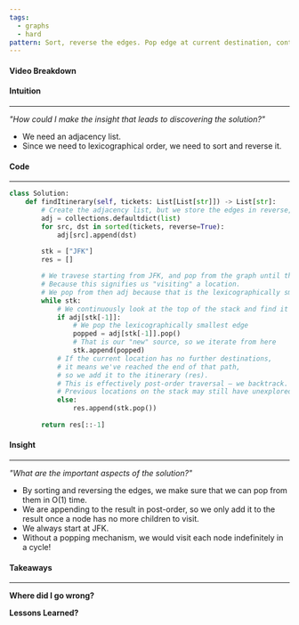 ```yaml
---
tags:
  - graphs
  - hard
pattern: Sort, reverse the edges. Pop edge at current destination, continue til graph is empty
---
```

#### Video Breakdown


#### Intuition
---
_"How could I make the insight that leads to discovering the solution?"_
- We need an adjacency list.
- Since we need to lexicographical order, we need to sort and reverse it.

#### Code
---

```python
class Solution:
    def findItinerary(self, tickets: List[List[str]]) -> List[str]:
        # Create the adjacency list, but we store the edges in reverse, so we can pop them easily
        adj = collections.defaultdict(list)
        for src, dst in sorted(tickets, reverse=True):
            adj[src].append(dst)
        
        stk = ["JFK"]
        res = []

        # We travese starting from JFK, and pop from the graph until the whole graph is empty
        # Because this signifies us "visiting" a location.
        # We pop from then adj because that is the lexicographically smallest one (at the end).
        while stk:
            # We continuously look at the top of the stack and find it's edges
            if adj[stk[-1]]:
                # We pop the lexicographically smallest edge
                popped = adj[stk[-1]].pop()
                # That is our "new" source, so we iterate from here
                stk.append(popped)
            # If the current location has no further destinations,
            # it means we've reached the end of that path,
            # so we add it to the itinerary (res).
            # This is effectively post-order traversal — we backtrack.
            # Previous locations on the stack may still have unexplored destinations.
            else:
                res.append(stk.pop())
        
        return res[::-1]
```

#### Insight  
---
_"What are the important aspects of the solution?"_
- By sorting and reversing the edges, we make sure that we can pop from them in O(1) time.
- We are appending to the result in post-order, so we only add it to the result once a node has no more children to visit.
- We always start at JFK.
- Without a popping mechanism, we would visit each node indefinitely in a cycle!

#### Takeaways
---
**Where did I go wrong?**

**Lessons Learned?**